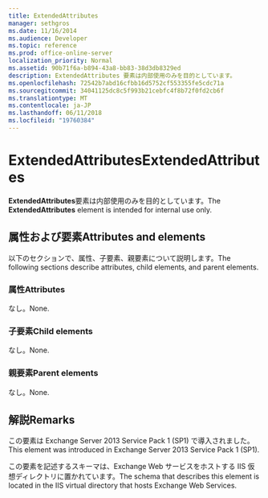 ```yaml
---
title: ExtendedAttributes
manager: sethgros
ms.date: 11/16/2014
ms.audience: Developer
ms.topic: reference
ms.prod: office-online-server
localization_priority: Normal
ms.assetid: 90b71f6a-b894-43a8-bb83-38d3db8329ed
description: ExtendedAttributes 要素は内部使用のみを目的としています。
ms.openlocfilehash: 72542b7abd16cfbb16d5752cf553355fe5cdc71a
ms.sourcegitcommit: 34041125dc8c5f993b21cebfc4f8b72f0fd2cb6f
ms.translationtype: MT
ms.contentlocale: ja-JP
ms.lasthandoff: 06/11/2018
ms.locfileid: "19760384"
---
```

# <a name="extendedattributes"></a><span data-ttu-id="89352-103">ExtendedAttributes</span><span class="sxs-lookup"><span data-stu-id="89352-103">ExtendedAttributes</span></span>

<span data-ttu-id="89352-104">**ExtendedAttributes**要素は内部使用のみを目的としています。</span><span class="sxs-lookup"><span data-stu-id="89352-104">The **ExtendedAttributes** element is intended for internal use only.</span></span> 

## <a name="attributes-and-elements"></a><span data-ttu-id="89352-105">属性および要素</span><span class="sxs-lookup"><span data-stu-id="89352-105">Attributes and elements</span></span>

<span data-ttu-id="89352-106">以下のセクションで、属性、子要素、親要素について説明します。</span><span class="sxs-lookup"><span data-stu-id="89352-106">The following sections describe attributes, child elements, and parent elements.</span></span>
  
### <a name="attributes"></a><span data-ttu-id="89352-107">属性</span><span class="sxs-lookup"><span data-stu-id="89352-107">Attributes</span></span>

<span data-ttu-id="89352-108">なし。</span><span class="sxs-lookup"><span data-stu-id="89352-108">None.</span></span>
  
### <a name="child-elements"></a><span data-ttu-id="89352-109">子要素</span><span class="sxs-lookup"><span data-stu-id="89352-109">Child elements</span></span>

<span data-ttu-id="89352-110">なし。</span><span class="sxs-lookup"><span data-stu-id="89352-110">None.</span></span>
  
### <a name="parent-elements"></a><span data-ttu-id="89352-111">親要素</span><span class="sxs-lookup"><span data-stu-id="89352-111">Parent elements</span></span>

<span data-ttu-id="89352-112">なし。</span><span class="sxs-lookup"><span data-stu-id="89352-112">None.</span></span>
  
## <a name="remarks"></a><span data-ttu-id="89352-113">解説</span><span class="sxs-lookup"><span data-stu-id="89352-113">Remarks</span></span>

<span data-ttu-id="89352-114">この要素は Exchange Server 2013 Service Pack 1 (SP1) で導入されました。</span><span class="sxs-lookup"><span data-stu-id="89352-114">This element was introduced in Exchange Server 2013 Service Pack 1 (SP1).</span></span>
  
<span data-ttu-id="89352-115">この要素を記述するスキーマは、Exchange Web サービスをホストする IIS 仮想ディレクトリに置かれています。</span><span class="sxs-lookup"><span data-stu-id="89352-115">The schema that describes this element is located in the IIS virtual directory that hosts Exchange Web Services.</span></span>
  

